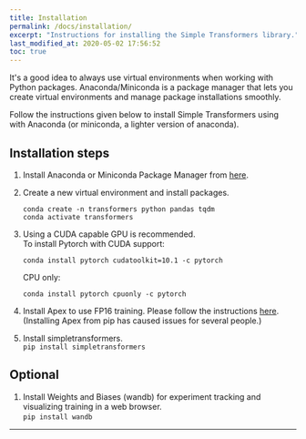 ```yaml
---
title: Installation
permalink: /docs/installation/
excerpt: "Instructions for installing the Simple Transformers library."
last_modified_at: 2020-05-02 17:56:52
toc: true
---
```


It's a good idea to always use virtual environments when working with Python packages. 
Anaconda/Miniconda is a package manager that lets you create virtual environments and manage package installations smoothly.

Follow the instructions given below to install Simple Transformers using with Anaconda (or miniconda, a lighter version of anaconda).

## Installation steps

1. Install Anaconda or Miniconda Package Manager from [here](https://www.anaconda.com/distribution/).
2. Create a new virtual environment and install packages.
   ```shell
   conda create -n transformers python pandas tqdm
   conda activate transformers
   ```
3. Using a CUDA capable GPU is recommended.  
   To install Pytorch with CUDA support:  
   ```shell
   conda install pytorch cudatoolkit=10.1 -c pytorch 
   ```
   CPU only:  
   ```shell
   conda install pytorch cpuonly -c pytorch
   ```

4. Install Apex to use FP16 training. Please follow the instructions [here](https://github.com/NVIDIA/apex). (Installing Apex from pip has caused issues for several people.)

5. Install simpletransformers.  
`pip install simpletransformers` 

## Optional

1. Install Weights and Biases (wandb) for experiment tracking and visualizing training in a web browser.  
`pip install wandb`

---
